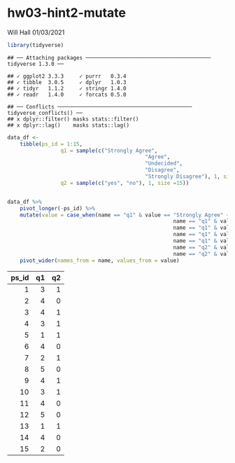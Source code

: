 hw03-hint2-mutate
================
Will Hall
01/03/2021

``` r
library(tidyverse)
```

    ## ── Attaching packages ──────────────────────────────────────── tidyverse 1.3.0 ──

    ## ✓ ggplot2 3.3.3     ✓ purrr   0.3.4
    ## ✓ tibble  3.0.5     ✓ dplyr   1.0.3
    ## ✓ tidyr   1.1.2     ✓ stringr 1.4.0
    ## ✓ readr   1.4.0     ✓ forcats 0.5.0

    ## ── Conflicts ─────────────────────────────────────────── tidyverse_conflicts() ──
    ## x dplyr::filter() masks stats::filter()
    ## x dplyr::lag()    masks stats::lag()

``` r
data_df <- 
    tibble(ps_id = 1:15, 
                 q1 = sample(c("Strongly Agree", 
                                            "Agree",
                                            "Undecided",
                                            "Disagree",
                                            "Strongly Disagree"), 1, size = 15), 
                 q2 = sample(c("yes", "no"), 1, size =15))


data_df %>% 
    pivot_longer(-ps_id) %>% 
    mutate(value = case_when(name == "q1" & value == "Strongly Agree" ~ 5, 
                                                     name == "q1" & value == "Agree" ~ 4, 
                                                     name == "q1" & value == "Undecided" ~ 3,
                                                     name == "q1" & value == "Disagree" ~ 2,
                                                     name == "q1" & value == "Strongly Disagree" ~ 1, 
                                                     name == "q2" & value == "yes" ~ 1, 
                                                     name == "q2" & value == "no" ~ 0)) %>% 
    pivot_wider(names_from = name, values_from = value)
```

<div class="kable-table">

| ps\_id |  q1 |  q2 |
|-------:|----:|----:|
|      1 |   3 |   1 |
|      2 |   4 |   0 |
|      3 |   4 |   1 |
|      4 |   3 |   1 |
|      5 |   1 |   1 |
|      6 |   4 |   0 |
|      7 |   2 |   1 |
|      8 |   5 |   0 |
|      9 |   4 |   1 |
|     10 |   3 |   1 |
|     11 |   4 |   0 |
|     12 |   5 |   0 |
|     13 |   1 |   1 |
|     14 |   4 |   0 |
|     15 |   2 |   0 |

</div>
